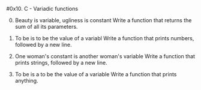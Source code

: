 #0x10. C - Variadic functions

0. Beauty is variable, ugliness is constant
Write a function that returns the sum of all its parameters.

1. To be is to be the value of a variabl
Write a function that prints numbers, followed by a new line.

2. One woman's constant is another woman's variable
Write a function that prints strings, followed by a new line.

3. To be is a to be the value of a variable
Write a function that prints anything.
